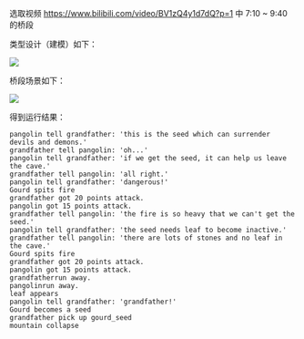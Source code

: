 选取视频 https://www.bilibili.com/video/BV1zQ4y1d7dQ?p=1 中 7:10 ~ 9:40 的桥段

类型设计（建模）如下：

![](https://github.com/Direction-cy/jwork-2021/blob/main/W01/191098026/uml/class.png)


桥段场景如下：

![](https://github.com/Direction-cy/jwork-2021/blob/main/W01/191098026/uml/time.png)

得到运行结果：

```
pangolin tell grandfather: 'this is the seed which can surrender devils and demons.'
grandfather tell pangolin: 'oh...'
pangolin tell grandfather: 'if we get the seed, it can help us leave the cave.'
grandfather tell pangolin: 'all right.'
pangolin tell grandfather: 'dangerous!'
Gourd spits fire
grandfather got 20 points attack.
pangolin got 15 points attack.
grandfather tell pangolin: 'the fire is so heavy that we can't get the seed.'  
pangolin tell grandfather: 'the seed needs leaf to become inactive.'
grandfather tell pangolin: 'there are lots of stones and no leaf in the cave.' 
Gourd spits fire
grandfather got 20 points attack.
pangolin got 15 points attack.
grandfatherrun away.
pangolinrun away.
leaf appears
pangolin tell grandfather: 'grandfather!'
Gourd becomes a seed
grandfather pick up gourd_seed
mountain collapse
```